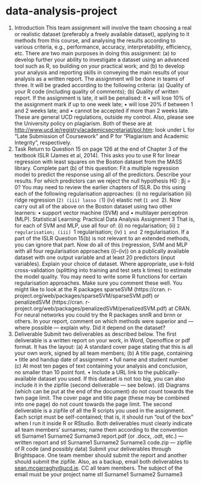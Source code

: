 # data-analysis-project

1. Introduction
This team assignment will involve the team choosing a real or realistic dataset (preferably a freely
available dataset), applying to it methods from this course, and analysing the results according to
various criteria, e.g., performance, accuracy, interpretability, efficiency, etc.
There are two main purposes in doing this assignment:
(a) to develop further your ability to investigate a dataset using an advanced tool such as R,
so building on your practical work; and
(b) to develop your analysis and reporting skills in conveying the main results of your analysis
as a written report.
The assignment will be done in teams of three. It will be graded according to the following
criteria:
(a) Quality of your R code (including quality of comments);
(b) Quality of written report.
If the assignment is late, it will be penalised: it
• will lose 10% of the assignment mark if up to one week late;
• will lose 20% if between 1 and 2 weeks late; and
• cannot be accepted if more than 2 weeks late.
These are general UCD regulations, outside my control.
Also, please see the University policy on plagiarism.
Both of these are at http://www.ucd.ie/registry/academicsecretariat/pol.htm: look under L for “Late Submission of Coursework” and P for “Plagiarism and Academic Integrity”, respectively.
2. Task
Return to Question 15 on page 126 at the end of Chapter 3 of the textbook ISLR (James et al,
2014). This asks you to use R for linear regression with least squares on the Boston dataset from
the MASS library. Complete part (b) of this question:
Fit a multiple regression model to predict the response using all of the predictors.
Describe your results. For which predictors can we reject the null hypothesis
H0 : βj = 0?
You may need to review the earlier chapters of ISLR.
Do this using each of the following regularisation approaches:
(i) no regularisation
(ii) ridge regression (`2)
(iii) lasso (`1)
(iv) elastic net (`1 and `2).
Now carry out all of the above on the Boston dataset using two other learners:
• support vector machine (SVM) and
• multilayer perceptron (MLP).
Statistical Learning: Practical Data Analysis Assignment 3
That is, for each of SVM and MLP, use all four of: (i) no regularisation; (ii) `2 regularisation;
(iii) `1 regularisation; (iv) `1 and `2 regularisation.
If a part of the ISLR Question 15(b) is not relevant to an extended methods, you can ignore
that part.
Now do all of this (regression, SVM and MLP with all four regularisation approaches (i)–(iv)) on
a publically available dataset with one output variable and at least 20 predictors (input variables).
Explain your choice of dataset.
Where appropriate, use k-fold cross-validation (splitting into training and test sets k times) to
estimate the model quality.
You may need to write some R functions for certain regularisation approaches. Make sure
you comment these well. You might like to look at the R packages sparseSVM (https://cran.
r-project.org/web/packages/sparseSVM/sparseSVM.pdf) or penalizedSVM (https://cran.
r-project.org/web/packages/penalizedSVM/penalizedSVM.pdf) at CRAN. For neural networks
you could try the R packages snnR and brnn or others.
In your report, comment on which methods were superior and — where possible — explain why.
Did it depend on the dataset?
3. Deliverable
Submit two deliverables as described below.
The first deliverable is a written report on your work, in Word, Openoffice or pdf format. It has
the layout:
(a) A standard cover page stating that this is all your own work, signed by all team members;
(b) A title page, containing
• title and handup date of assignment
• full name and student number
(c) At most ten pages of text containing your analysis and conclusion, no smaller than 10
point font.
• Include a URL link to the publically-available dataset you used. If this dataset is not
too big, you can also include it in the zipfile (second deliverable — see below).
(d) Diagrams (which can be put at the end of the document) do not count towards the twn
page limit.
The cover page and title page (these may be combined into one page) do not count towards the
page limit.
The second deliverable is a zipfile of all the R scripts you used in the assignment. Each script
must be self-contained; that is, it should run “out of the box” when I run it inside R or RStudio.
Both deliverables must clearly indicate all team members’ surnames; name them according to
the convention
stl Surname1 Surname2 Surname3 report.pdf (or .docx, .odt, etc.) — written report
and
stl Surname1 Surname2 Surname3 code.zip — zipfile of R code (and possibly data)
Submit your deliverables through Brightspace. One team member should submit the report and
another should submit the zipfile.
Also, as a backup, email both deliverables to sean.mcgarraghy@ucd.ie. CC all team members.
The subject of the email must be your project name stl Surname1 Surname2 Surname3
